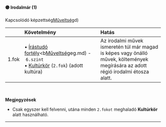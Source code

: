 #### 🟣 Irodalmár (1)

Kapcsolódó képzettség[Műveltség](../kepzettsegek/muveszetismeret.md)d)

|       | Követelmény                                                                                                                                                                                                                    | Hatás                                                                                                                              |
| :---- | :----------------------------------------------------------------------------------------------------------------------------------------------------------------------------------------------------------------------------- | :--------------------------------------------------------------------------------------------------------------------------------- |
| 1.fok | • [Írástudó fortély](../fortelyok.altalanos/irastudo.md)<b[Műveltség](../kepzettsegek/muveszetismeret.md)eg.md)&nbsp;-&nbsp;`6.szint`<br />• [Kultúrkör](../hatterek.szabad/kulturkor.md) (`2.fok`) (adott kultúra) | Az irodalmi művek ismeretén túl már magad is képes vagy önálló művek, költemények megírására az adott régió irodalmi étosza alatt. |
<br />

**Megjegyzések**

- Csak egyszer kell felvenni, utána minden `2.fokot` meghaladó **Kultúrkör** alatt használható.

---
